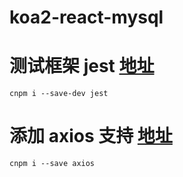 # koa2-react-mysql

# 测试框架 jest  [地址](https://facebook.github.io/jest)
```
cnpm i --save-dev jest
```

# 添加 axios 支持  [地址](https://www.npmjs.com/package/axios) 
```
cnpm i --save axios
```
